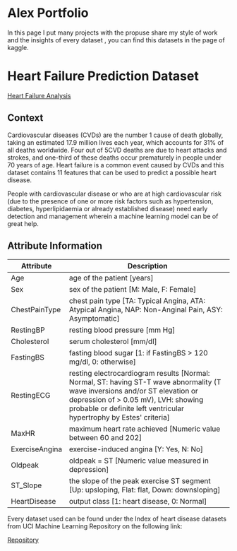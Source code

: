 # Alex Portfolio

In this page I put many projects with the propuse share my style of work and the insights of every dataset , you can find this datasets in the page of kaggle.


# Heart Failure Prediction Dataset

[Heart Failure Analysis ](https://github.com/alejandro2020swe/Alex_Portfolio/blob/main/Corazon-checkpoint.ipynb)

## Context

Cardiovascular diseases (CVDs) are the number 1 cause of death globally, taking an estimated 17.9 million lives each year, which accounts for 31% of all deaths worldwide. Four out of 5CVD deaths are due to heart attacks and strokes, and one-third of these deaths occur prematurely in people under 70 years of age. Heart failure is a common event caused by CVDs and this dataset contains 11 features that can be used to predict a possible heart disease.

People with cardiovascular disease or who are at high cardiovascular risk (due to the presence of one or more risk factors such as hypertension, diabetes, hyperlipidaemia or already established disease) need early detection and management wherein a machine learning model can be of great help.

## Attribute Information

| Attribute | Description |
|--------------|--------------|
| Age | age of the patient [years] |
| Sex | sex of the patient [M: Male, F: Female] |
| ChestPainType | chest pain type [TA: Typical Angina, ATA: Atypical Angina, NAP: Non-Anginal Pain, ASY: Asymptomatic] |
| RestingBP | resting blood pressure [mm Hg] |
| Cholesterol | serum cholesterol [mm/dl] |
| FastingBS | fasting blood sugar [1: if FastingBS > 120 mg/dl, 0: otherwise] |
| RestingECG | resting electrocardiogram results [Normal: Normal, ST: having ST-T wave abnormality (T wave inversions and/or ST elevation or depression of > 0.05 mV), LVH: showing probable or definite left ventricular hypertrophy by Estes' criteria] |
|MaxHR | maximum heart rate achieved [Numeric value between 60 and 202]  |
| ExerciseAngina | exercise-induced angina [Y: Yes, N: No] |
| Oldpeak |  oldpeak = ST [Numeric value measured in depression] |
| ST_Slope | the slope of the peak exercise ST segment [Up: upsloping, Flat: flat, Down: downsloping] |
| HeartDisease | output class [1: heart disease, 0: Normal] |

Every dataset used can be found under the Index of heart disease datasets from UCI Machine Learning Repository on the following link:

[Repository](https://archive.ics.uci.edu/ml/machine-learning-databases/heart-disease/)






